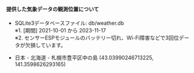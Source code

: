 #### 提供した気象データの観測位置について

+ SQLite3データベースファイル: db/weather.db  
※1. [期間] 2021-10-01 から 2023-11-17  
※2. センサーESPモジュールのバッテリー切れ、Wi-Fi障害などで3回位データが欠損しています。

+ 日本 - 北海道 - 札幌市豊平区中の島 (43.03990246713225, 141.3598626293165)

